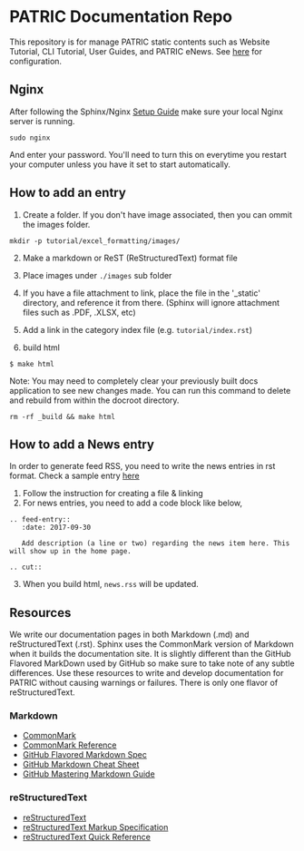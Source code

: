 # PATRIC Documentation Repo

This repository is for manage PATRIC static contents such as Website Tutorial, CLI Tutorial, User Guides, and PATRIC eNews. 
See [here](./Setup.md) for configuration.

## Nginx
After following the Sphinx/Nginx [Setup Guide](./Setup.md) make sure your local Nginx server is running.
```
sudo nginx
```
And enter your password. You'll need to turn this on everytime you restart your computer unless you have it set to start automatically.

## How to add an entry
1. Create a folder. If you don't have image associated, then you can ommit the images folder.
```
mkdir -p tutorial/excel_formatting/images/
```

2. Make a markdown or ReST (ReStructuredText) format file

3. Place images under `./images` sub folder

4. If you have a file attachment to link, place the file in the '_static' directory, and reference it from there. (Sphinx will ignore attachment files such as .PDF, .XLSX, etc)

5. Add a link in the category index file (e.g. `tutorial/index.rst`)

6. build html
```
$ make html
```

Note: You may need to completely clear your previously built docs application to see new changes made. You can run this command to delete and rebuild from within the docroot directory.
```
rm -rf _build && make html
```

## How to add a News entry
In order to generate feed RSS, you need to write the news entries in rst format.
Check a sample entry [here](https://github.com/PATRIC3/p3_docs/blob/master/docroot/news/20170930-patric-september-2017-data-release.rst)

1. Follow the instruction for creating a file & linking
2. For news entries, you need to add a code block like below,
```
.. feed-entry::
   :date: 2017-09-30

   Add description (a line or two) regarding the news item here. This will show up in the home page.

.. cut::
```

3. When you build html, `news.rss` will be updated.

## Resources
We write our documentation pages in both Markdown (.md) and reStructuredText (.rst). Sphinx uses the CommonMark version of Markdown when it builds the documentation site. It is slightly different than the GitHub Flavored MarkDown used by GitHub so make sure to take note of any subtle differences. Use these resources to write and develop documentation for PATRIC without causing warnings or failures. There is only one flavor of reStructuredText.

### Markdown

- [CommonMark](https://commonmark.org/)
- [CommonMark Reference](https://commonmark.org/)
- [GitHub Flavored Markdown Spec](https://github.github.com/gfm/)
- [GitHub Markdown Cheat Sheet](https://github.com/adam-p/markdown-here/wiki/Markdown-Cheatsheet)
- [GitHub Mastering Markdown Guide](https://guides.github.com/features/mastering-markdown/)

### reStructuredText

- [reStructuredText](http://docutils.sourceforge.net/rst.html)
- [reStructuredText Markup Specification](http://docutils.sourceforge.net/docs/ref/rst/restructuredtext.html)
- [reStructuredText Quick Reference](http://docutils.sourceforge.net/docs/user/rst/quickref.html)
